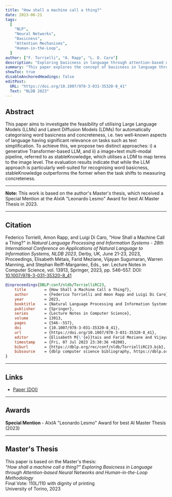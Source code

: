 ```yaml
---
title: "How shall a machine call a thing?"
date: 2023-06-21
tags:
  [
    "NLP",
    "Neural Networks",
    "Basicness",
    "Attention Mechanisms",
    "Human-in-the-Loop",
  ]
author: ["F. Torrielli", "A. Rapp", "L. D. Caro"]
description: "Exploring basicness in language through attention-based neural networks. Published in NLDB 2023."
summary: "This paper explores the concept of basicness in language through attention-based neural networks and human-in-the-loop methodology. Based on the Master's thesis work."
showToc: true
disableAnchoredHeadings: false
editPost:
  URL: "https://doi.org/10.1007/978-3-031-35320-8_41"
  Text: "NLDB 2023"
---
```


## Abstract

This paper aims to investigate the feasibility of utilising Large Language Models (LLMs) and Latent Diffusion Models (LDMs) for automatically categorising word basicness and concreteness, i.e. two well-known aspects of language having significant relevance on tasks such as text simplification. To achieve this, we propose two distinct approaches: i) a generative Transformer-based LLM, and ii) a image+text multi-modal pipeline, referred to as stableKnowledge, which utilises a LDM to map terms to the image level. The evaluation results indicate that while the LLM approach is particularly well-suited for recognising word basicness, stableKnowledge outperforms the former when the task shifts to measuring concreteness.

---

**Note:** This work is based on the author's Master's thesis, which received a Special Mention at the AIxIA "Leonardo Lesmo" Award for best AI Master Thesis in 2023.

---

## Citation

Federico Torrielli, Amon Rapp, and Luigi Di Caro, "How Shall a Machine Call a Thing?" in _Natural Language Processing and Information Systems - 28th International Conference on Applications of Natural Language to Information Systems, NLDB 2023_, Derby, UK, June 21-23, 2023, Proceedings, Elisabeth Métais, Farid Meziane, Vijayan Sugumaran, Warren Manning, and Stephan Reiff-Marganiec, Eds., ser. Lecture Notes in Computer Science, vol. 13913, Springer, 2023, pp. 546–557. DOI: [10.1007/978-3-031-35320-8_41](https://doi.org/10.1007/978-3-031-35320-8_41)

```BibTeX
@inproceedings{DBLP:conf/nldb/TorrielliRC23,
	title        = {How Shall a Machine Call a Thing?},
	author       = {Federico Torrielli and Amon Rapp and Luigi Di Caro},
	year         = 2023,
	booktitle    = {Natural Language Processing and Information Systems - 28th International Conference on Applications of Natural Language to Information Systems, {NLDB} 2023, Derby, UK, June 21-23, 2023, Proceedings},
	publisher    = {Springer},
	series       = {Lecture Notes in Computer Science},
	volume       = 13913,
	pages        = {546--557},
	doi          = {10.1007/978-3-031-35320-8_41},
	url          = {https://doi.org/10.1007/978-3-031-35320-8_41},
	editor       = {Elisabeth M{\'{e}}tais and Farid Meziane and Vijayan Sugumaran and Warren Manning and Stephan Reiff{-}Marganiec},
	timestamp    = {Fri, 07 Jul 2023 23:30:36 +0200},
	biburl       = {https://dblp.org/rec/conf/nldb/TorrielliRC23.bib},
	bibsource    = {dblp computer science bibliography, https://dblp.org}
}
```

---

## Links

- [Paper (DOI)](https://doi.org/10.1007/978-3-031-35320-8_41)

---

## Awards

**Special Mention** - AIxIA "Leonardo Lesmo" Award for best AI Master Thesis (2023)

---

## Master's Thesis

This paper is based on the Master's thesis:  
_"How shall a machine call a thing?" Exploring Basicness in Language through Attention-based Neural Networks and Human-in-the-Loop Methodology_  
Final Vote: 110L/110 with dignity of printing  
University of Torino, 2023
